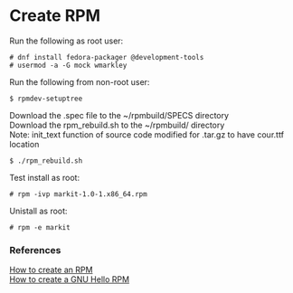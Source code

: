 # Create RPM

Run the following as root user:

```
# dnf install fedora-packager @development-tools
# usermod -a -G mock wmarkley
```

Run the following from non-root user:

```
$ rpmdev-setuptree
```

Download the .spec file to the ~/rpmbuild/SPECS directory  
Download the rpm_rebuild.sh to the ~/rpmbuild/ directory  
Note: init_text function of source code modified for .tar.gz to have cour.ttf location  

```
$ ./rpm_rebuild.sh
```

Test install as root:

```
# rpm -ivp markit-1.0-1.x86_64.rpm
```

Unistall as root:

```
# rpm -e markit
```


### References
[How to create an RPM](https://fedoraproject.org/wiki/How_to_create_an_RPM_package)  
[How to create a GNU Hello RPM](https://fedoraproject.org/wiki/How_to_create_a_GNU_Hello_RPM_package)  

